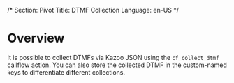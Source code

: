 /*
Section: Pivot
Title: DTMF Collection
Language: en-US
*/

# Overview

It is possible to collect DTMFs via Kazoo JSON using the `cf_collect_dtmf` callflow action. You can also store the collected DTMF in the custom-named keys to differentiate different collections.
